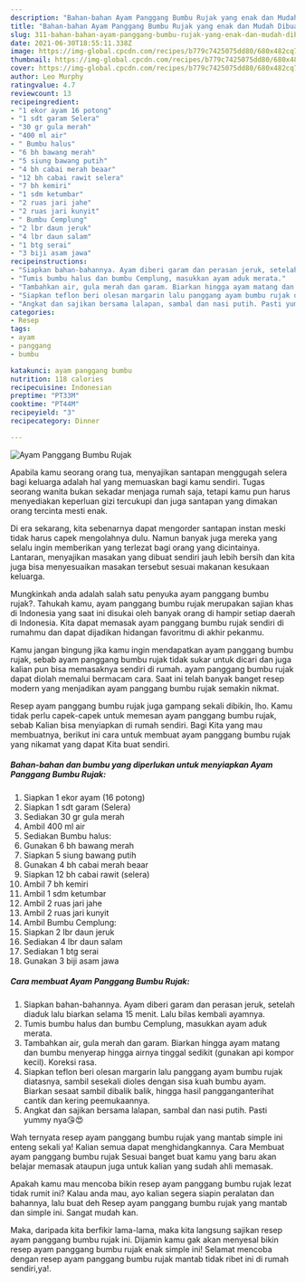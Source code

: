 ```yaml
---
description: "Bahan-bahan Ayam Panggang Bumbu Rujak yang enak dan Mudah Dibuat"
title: "Bahan-bahan Ayam Panggang Bumbu Rujak yang enak dan Mudah Dibuat"
slug: 311-bahan-bahan-ayam-panggang-bumbu-rujak-yang-enak-dan-mudah-dibuat
date: 2021-06-30T18:55:11.338Z
image: https://img-global.cpcdn.com/recipes/b779c7425075dd80/680x482cq70/ayam-panggang-bumbu-rujak-foto-resep-utama.jpg
thumbnail: https://img-global.cpcdn.com/recipes/b779c7425075dd80/680x482cq70/ayam-panggang-bumbu-rujak-foto-resep-utama.jpg
cover: https://img-global.cpcdn.com/recipes/b779c7425075dd80/680x482cq70/ayam-panggang-bumbu-rujak-foto-resep-utama.jpg
author: Leo Murphy
ratingvalue: 4.7
reviewcount: 13
recipeingredient:
- "1 ekor ayam 16 potong"
- "1 sdt garam Selera"
- "30 gr gula merah"
- "400 ml air"
- " Bumbu halus"
- "6 bh bawang merah"
- "5 siung bawang putih"
- "4 bh cabai merah beaar"
- "12 bh cabai rawit selera"
- "7 bh kemiri"
- "1 sdm ketumbar"
- "2 ruas jari jahe"
- "2 ruas jari kunyit"
- " Bumbu Cemplung"
- "2 lbr daun jeruk"
- "4 lbr daun salam"
- "1 btg serai"
- "3 biji asam jawa"
recipeinstructions:
- "Siapkan bahan-bahannya. Ayam diberi garam dan perasan jeruk, setelah diaduk lalu biarkan selama 15 menit. Lalu bilas kembali ayamnya."
- "Tumis bumbu halus dan bumbu Cemplung, masukkan ayam aduk merata."
- "Tambahkan air, gula merah dan garam. Biarkan hingga ayam matang dan bumbu menyerap hingga airnya tinggal sedikit (gunakan api kompor kecil). Koreksi rasa."
- "Siapkan teflon beri olesan margarin lalu panggang ayam bumbu rujak diatasnya, sambil sesekali dioles dengan sisa kuah bumbu ayam. Biarkan sesaat sambil dibalik balik, hingga hasil pangganganterihat cantik dan kering peemukaannya."
- "Angkat dan sajikan bersama lalapan, sambal dan nasi putih. Pasti yummy nya😘😍"
categories:
- Resep
tags:
- ayam
- panggang
- bumbu

katakunci: ayam panggang bumbu 
nutrition: 118 calories
recipecuisine: Indonesian
preptime: "PT33M"
cooktime: "PT44M"
recipeyield: "3"
recipecategory: Dinner

---
```



![Ayam Panggang Bumbu Rujak](https://img-global.cpcdn.com/recipes/b779c7425075dd80/680x482cq70/ayam-panggang-bumbu-rujak-foto-resep-utama.jpg)

Apabila kamu seorang orang tua, menyajikan santapan menggugah selera bagi keluarga adalah hal yang memuaskan bagi kamu sendiri. Tugas seorang  wanita bukan sekadar menjaga rumah saja, tetapi kamu pun harus menyediakan keperluan gizi tercukupi dan juga santapan yang dimakan orang tercinta mesti enak.

Di era  sekarang, kita sebenarnya dapat mengorder santapan instan meski tidak harus capek mengolahnya dulu. Namun banyak juga mereka yang selalu ingin memberikan yang terlezat bagi orang yang dicintainya. Lantaran, menyajikan masakan yang dibuat sendiri jauh lebih bersih dan kita juga bisa menyesuaikan masakan tersebut sesuai makanan kesukaan keluarga. 



Mungkinkah anda adalah salah satu penyuka ayam panggang bumbu rujak?. Tahukah kamu, ayam panggang bumbu rujak merupakan sajian khas di Indonesia yang saat ini disukai oleh banyak orang di hampir setiap daerah di Indonesia. Kita dapat memasak ayam panggang bumbu rujak sendiri di rumahmu dan dapat dijadikan hidangan favoritmu di akhir pekanmu.

Kamu jangan bingung jika kamu ingin mendapatkan ayam panggang bumbu rujak, sebab ayam panggang bumbu rujak tidak sukar untuk dicari dan juga kalian pun bisa memasaknya sendiri di rumah. ayam panggang bumbu rujak dapat diolah memalui bermacam cara. Saat ini telah banyak banget resep modern yang menjadikan ayam panggang bumbu rujak semakin nikmat.

Resep ayam panggang bumbu rujak juga gampang sekali dibikin, lho. Kamu tidak perlu capek-capek untuk memesan ayam panggang bumbu rujak, sebab Kalian bisa menyiapkan di rumah sendiri. Bagi Kita yang mau membuatnya, berikut ini cara untuk membuat ayam panggang bumbu rujak yang nikamat yang dapat Kita buat sendiri.

<!--inarticleads1-->

##### Bahan-bahan dan bumbu yang diperlukan untuk menyiapkan Ayam Panggang Bumbu Rujak:

1. Siapkan 1 ekor ayam (16 potong)
1. Siapkan 1 sdt garam (Selera)
1. Sediakan 30 gr gula merah
1. Ambil 400 ml air
1. Sediakan  Bumbu halus:
1. Gunakan 6 bh bawang merah
1. Siapkan 5 siung bawang putih
1. Gunakan 4 bh cabai merah beaar
1. Siapkan 12 bh cabai rawit (selera)
1. Ambil 7 bh kemiri
1. Ambil 1 sdm ketumbar
1. Ambil 2 ruas jari jahe
1. Ambil 2 ruas jari kunyit
1. Ambil  Bumbu Cemplung:
1. Siapkan 2 lbr daun jeruk
1. Sediakan 4 lbr daun salam
1. Sediakan 1 btg serai
1. Gunakan 3 biji asam jawa




<!--inarticleads2-->

##### Cara membuat Ayam Panggang Bumbu Rujak:

1. Siapkan bahan-bahannya. Ayam diberi garam dan perasan jeruk, setelah diaduk lalu biarkan selama 15 menit. Lalu bilas kembali ayamnya.
1. Tumis bumbu halus dan bumbu Cemplung, masukkan ayam aduk merata.
1. Tambahkan air, gula merah dan garam. Biarkan hingga ayam matang dan bumbu menyerap hingga airnya tinggal sedikit (gunakan api kompor kecil). Koreksi rasa.
1. Siapkan teflon beri olesan margarin lalu panggang ayam bumbu rujak diatasnya, sambil sesekali dioles dengan sisa kuah bumbu ayam. Biarkan sesaat sambil dibalik balik, hingga hasil pangganganterihat cantik dan kering peemukaannya.
1. Angkat dan sajikan bersama lalapan, sambal dan nasi putih. Pasti yummy nya😘😍




Wah ternyata resep ayam panggang bumbu rujak yang mantab simple ini enteng sekali ya! Kalian semua dapat menghidangkannya. Cara Membuat ayam panggang bumbu rujak Sesuai banget buat kamu yang baru akan belajar memasak ataupun juga untuk kalian yang sudah ahli memasak.

Apakah kamu mau mencoba bikin resep ayam panggang bumbu rujak lezat tidak rumit ini? Kalau anda mau, ayo kalian segera siapin peralatan dan bahannya, lalu buat deh Resep ayam panggang bumbu rujak yang mantab dan simple ini. Sangat mudah kan. 

Maka, daripada kita berfikir lama-lama, maka kita langsung sajikan resep ayam panggang bumbu rujak ini. Dijamin kamu gak akan menyesal bikin resep ayam panggang bumbu rujak enak simple ini! Selamat mencoba dengan resep ayam panggang bumbu rujak mantab tidak ribet ini di rumah sendiri,ya!.

